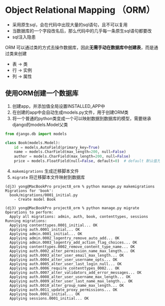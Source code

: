 #  Object Relational Mapping （ORM）

- 采用原生sql，会在代码中出现大量的sql语句，且不可以复用
- 当数据库的一个字段改名后，那么代码中的几乎每一条原生sql语句都要改
- sql注入隐患

ORM 可以通过类的方式去操作数据库，因此**无需手动在数据库中创建表**，而是通过类来创建
- 表 -> 类
- 行 -> 实例
- 列 -> 属性


## 使用ORM创建一个数据库

1. 创建app，并添加值全局设置INSTALLED_APP中
2. 在创建的app中会自动生成models.py文件，用于创建ORM类
3. 将一个普通的python类变成一个可以映射数据到数据库的模型，需要继承django的models.Model父类
```python
from django.db import models

class Book(models.Model):
    id = models.AutoField(primary_key=True)
    name = models.CharField(max_length=200, null=False)
    author = models.CharField(max_length=200, null=False)
    price = models.FloatField(null=False, default=0)  # default 默认值为0
```
4. `makemigrations` 生成迁移脚本文件
5. `migrate` 将迁移脚本文件映射到数据库
```shell
(dj3) yong@MacBookPro project8_orm % python manage.py makemigrations
Migrations for 'book':
  book/migrations/0001_initial.py
    - Create model Book
    
(dj3) yong@MacBookPro project8_orm % python manage.py migrate       
Operations to perform:
  Apply all migrations: admin, auth, book, contenttypes, sessions
Running migrations:
  Applying contenttypes.0001_initial... OK
  Applying auth.0001_initial... OK
  Applying admin.0001_initial... OK
  Applying admin.0002_logentry_remove_auto_add... OK
  Applying admin.0003_logentry_add_action_flag_choices... OK
  Applying contenttypes.0002_remove_content_type_name... OK
  Applying auth.0002_alter_permission_name_max_length... OK
  Applying auth.0003_alter_user_email_max_length... OK
  Applying auth.0004_alter_user_username_opts... OK
  Applying auth.0005_alter_user_last_login_null... OK
  Applying auth.0006_require_contenttypes_0002... OK
  Applying auth.0007_alter_validators_add_error_messages... OK
  Applying auth.0008_alter_user_username_max_length... OK
  Applying auth.0009_alter_user_last_name_max_length... OK
  Applying auth.0010_alter_group_name_max_length... OK
  Applying auth.0011_update_proxy_permissions... OK
  Applying book.0001_initial... OK
  Applying sessions.0001_initial... OK
```









